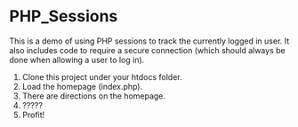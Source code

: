 # PHP_Sessions
This is a demo of using PHP sessions to track the currently logged in user.
It also includes code to require a secure connection (which should always be
done when allowing a user to log in).
1. Clone this project under your htdocs folder.
2. Load the homepage (index.php).
3. There are directions on the homepage.
4. ?????
5. Profit!